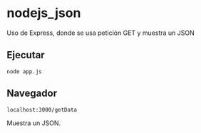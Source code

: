 # nodejs_json
Uso de Express, donde se usa petición GET y muestra un JSON

## Ejecutar
~~~~
node app.js
~~~~

## Navegador

~~~~
localhost:3000/getData
~~~~

Muestra un JSON.
